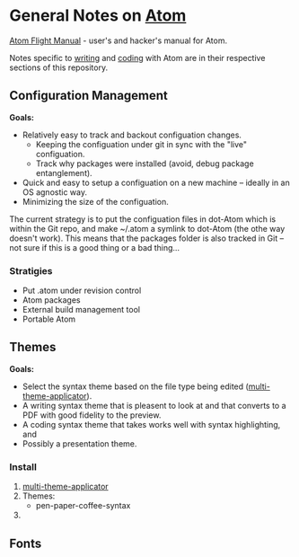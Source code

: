 # General Notes on [Atom][]

[Atom Flight Manual][afm] - user's and hacker's manual for Atom.

Notes specific to [writing][atom-writing] and [coding][atom-coding] with Atom are in their respective sections of this repository.

[atom]: <atom.io>
[afm]: <https://flight-manual.atom.io>
[atom-coding]: <>
[atom-writing]: <>

## Configuration Management

**Goals:**

* Relatively easy to track and backout configuation changes.
  * Keeping the configuation under git in sync with the "live" configuation.
  * Track why packages were installed (avoid, debug package entanglement).
* Quick and easy to setup a configuation on a new machine – ideally in an OS agnostic way.
* Minimizing the size of the configuation.

The current strategy is to put the configuation files in dot-Atom which is within the Git repo, and make ~/.atom a symlink to dot-Atom (the othe way doesn't work). This means that the packages folder is also tracked in Git – not sure if this is a good thing or a bad thing…

### Stratigies

* Put .atom under revision control
* Atom packages
* External build management tool
* Portable Atom

## Themes

**Goals:**

* Select the syntax theme based on the file type being edited ([multi-theme-applicator][]).
* A writing syntax theme that is pleasent to look at and that converts to a PDF with good fidelity to the preview.
* A coding syntax theme that takes works well with syntax highlighting, and
* Possibly a presentation theme.

### Install

1. [multi-theme-applicator][]
2. Themes:
   - pen-paper-coffee-syntax
3.

[multi-theme-applicator]: <https://atom.io/packages/multi-theme-applicator>

## Fonts
